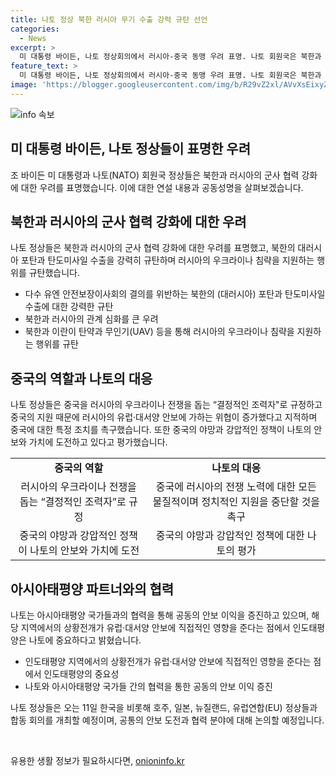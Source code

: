 ```yaml
---
title: 나토 정상 북한 러시아 무기 수출 강력 규탄 선언
categories:
  - News
excerpt: >
  미 대통령 바이든, 나토 정상회의에서 러시아-중국 동맹 우려 표명. 나토 회원국은 북한과 러시아의 군사 협력을 우려하며, 이란의 러시아 지원을 규탄. 중국을 러시아의 우크라이나 침공을 돕는 주요 지원국으로 규정하고, 중국의 안보 도전 제기. 미 대통령은 아시아태평양 국가들의 나토 기여를 환영하며, 아시아태평양과의 협력 강화를 강조.
feature_text: >
  미 대통령 바이든, 나토 정상회의에서 러시아-중국 동맹 우려 표명. 나토 회원국은 북한과 러시아의 군사 협력을 우려하며, 이란의 러시아 지원을 규탄. 중국을 러시아의 우크라이나 침공을 돕는 주요 지원국으로 규정하고, 중국의 안보 도전 제기. 미 대통령은 아시아태평양 국가들의 나토 기여를 환영하며, 아시아태평양과의 협력 강화를 강조.
image: 'https://blogger.googleusercontent.com/img/b/R29vZ2xl/AVvXsEixyZcFfHzMRdzZMjFBmAUKJYCLCGyLL1o632UiGVXcaFdKo_bkvkuCioo0uUKlGfBVcT3P84aROyZIXSBEx3Aw5nCQ3pTgDom1WDC4m8eifvWiAmWEEVb4x6G_l8C0QH225ldMjyaFvpxGEBGNO37VmDTDMHGhJPq73UglMfDca1-0aw/s1600/blogspot.png'
---
```


<p><img src="https://blogger.googleusercontent.com/img/b/R29vZ2xl/AVvXsEixyZcFfHzMRdzZMjFBmAUKJYCLCGyLL1o632UiGVXcaFdKo_bkvkuCioo0uUKlGfBVcT3P84aROyZIXSBEx3Aw5nCQ3pTgDom1WDC4m8eifvWiAmWEEVb4x6G_l8C0QH225ldMjyaFvpxGEBGNO37VmDTDMHGhJPq73UglMfDca1-0aw/s1600/blogspot.png" alt="info 속보" /></p>

<h2 data-ke-size="size26">미 대통령 바이든, 나토 정상들이 표명한 우려</h2>

<p data-ke-size="size16">조 바이든 미 대통령과 나토(NATO) 회원국 정상들은 북한과 러시아의 군사 협력 강화에 대한 우려를 표명했습니다. 이에 대한 연설 내용과 공동성명을 살펴보겠습니다.</p>

<h2 data-ke-size="size26">북한과 러시아의 군사 협력 강화에 대한 우려</h2>

<p data-ke-size="size16">나토 정상들은 북한과 러시아의 군사 협력 강화에 대한 우려를 표명했고, 북한의 대러시아 포탄과 탄도미사일 수출을 강력히 규탄하며 러시아의 우크라이나 침략을 지원하는 행위를 규탄했습니다.</p>

<ul data-ke-size="size16">
    <li>다수 유엔 안전보장이사회의 결의를 위반하는 북한의 (대러시아) 포탄과 탄도미사일 수출에 대한 강력한 규탄</li>
    <li>북한과 러시아의 관계 심화를 큰 우려</li>
    <li>북한과 이란이 탄약과 무인기(UAV) 등을 통해 러시아의 우크라이나 침략을 지원하는 행위를 규탄</li>
</ul>

<h2 data-ke-size="size26">중국의 역할과 나토의 대응</h2>

<p data-ke-size="size16">나토 정상들은 중국을 러시아의 우크라이나 전쟁을 돕는 “결정적인 조력자"로 규정하고 중국의 지원 때문에 러시아의 유럽·대서양 안보에 가하는 위협이 증가했다고 지적하며 중국에 대한 특정 조치를 촉구했습니다. 또한 중국의 야망과 강압적인 정책이 나토의 안보와 가치에 도전하고 있다고 평가했습니다.</p>

<table>
    <tr>
        <td style="text-align: center; height: 17px;"><b>중국의 역할</b></td>
        <td style="text-align: center; height: 17px;"><b>나토의 대응</b></td>
    </tr>
    <tr>
        <td style="text-align: center; height: 17px;">러시아의 우크라이나 전쟁을 돕는 “결정적인 조력자”로 규정</td>
        <td style="text-align: center; height: 17px;">중국에 러시아의 전쟁 노력에 대한 모든 물질적이며 정치적인 지원을 중단할 것을 촉구</td>
    </tr>
    <tr>
        <td style="text-align: center; height: 17px;">중국의 야망과 강압적인 정책이 나토의 안보와 가치에 도전</td>
        <td style="text-align: center; height: 17px;">중국의 야망과 강압적인 정책에 대한 나토의 평가</td>
    </tr>
</table>

<h2 data-ke-size="size26">아시아태평양 파트너와의 협력</h2>

<p data-ke-size="size16">나토는 아시아태평양 국가들과의 협력을 통해 공동의 안보 이익을 증진하고 있으며, 해당 지역에서의 상황전개가 유럽·대서양 안보에 직접적인 영향을 준다는 점에서 인도태평양은 나토에 중요하다고 밝혔습니다.</p>

<ul data-ke-size="size16">
    <li>인도태평양 지역에서의 상황전개가 유럽·대서양 안보에 직접적인 영향을 준다는 점에서 인도태평양의 중요성</li>
    <li>나토와 아시아태평양 국가들 간의 협력을 통한 공동의 안보 이익 증진</li>
</ul>

<p data-ke-size="size16">나토 정상들은 오는 11일 한국을 비롯해 호주, 일본, 뉴질랜드, 유럽연합(EU) 정상들과 합동 회의를 개최할 예정이며, 공통의 안보 도전과 협력 분야에 대해 논의할 예정입니다.</p>

<p data-ke-size="size16">&nbsp;</p>
유용한 생활 정보가 필요하시다면, <a href="https://onioninfo.kr" rel="dofollow">onioninfo.kr</a>


